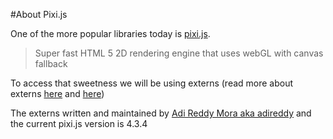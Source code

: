 #About Pixi.js

One of the more popular libraries today is [pixi.js](https://github.com/pixijs/pixi.js).

> Super fast HTML 5 2D rendering engine that uses webGL with canvas fallback

To access that sweetness we will be using externs (read more about externs [here](../05externs/about.md) and [here](../01jquery/example.md))

The externs written and maintained by [Adi Reddy Mora aka adireddy](http://lib.haxe.org/p/pixijs/)
and the current pixi.js version is 4.3.4